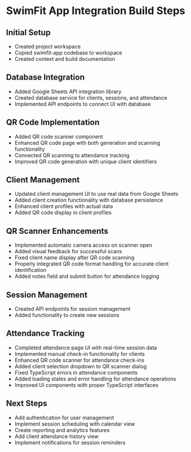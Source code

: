 # SwimFit App Integration Build Steps

## Initial Setup
- Created project workspace
- Copied swimfit-app codebase to workspace
- Created context and build documentation

## Database Integration
- Added Google Sheets API integration library
- Created database service for clients, sessions, and attendance
- Implemented API endpoints to connect UI with database

## QR Code Implementation
- Added QR code scanner component
- Enhanced QR code page with both generation and scanning functionality
- Connected QR scanning to attendance tracking
- Improved QR code generation with unique client identifiers

## Client Management
- Updated client management UI to use real data from Google Sheets
- Added client creation functionality with database persistence
- Enhanced client profiles with actual data
- Added QR code display in client profiles

## QR Scanner Enhancements
- Implemented automatic camera access on scanner open
- Added visual feedback for successful scans
- Fixed client name display after QR code scanning
- Properly integrated QR code format handling for accurate client identification
- Added notes field and submit button for attendance logging

## Session Management
- Created API endpoints for session management
- Added functionality to create new sessions

## Attendance Tracking
- Completed attendance page UI with real-time session data
- Implemented manual check-in functionality for clients
- Enhanced QR code scanner for attendance check-ins
- Added client selection dropdown to QR scanner dialog
- Fixed TypeScript errors in attendance components
- Added loading states and error handling for attendance operations
- Improved UI components with proper TypeScript interfaces

## Next Steps
- Add authentication for user management
- Implement session scheduling with calendar view
- Create reporting and analytics features
- Add client attendance history view
- Implement notifications for session reminders
